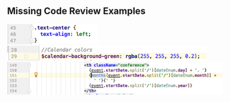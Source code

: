 ## Missing Code Review Examples

![Missing code review example 1](/images/code_review_1.png)
![Missing code review example 2](/images/code_review_2.png)
![Missing code review example 3](/images/code_review_3.png)
